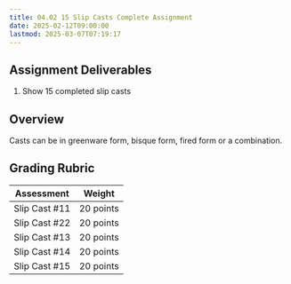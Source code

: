 ```yaml
---
title: 04.02 15 Slip Casts Complete Assignment
date: 2025-02-12T09:00:00
lastmod: 2025-03-07T07:19:17
---
```


## Assignment Deliverables

1. Show 15 completed slip casts

## Overview

Casts can be in greenware form, bisque form, fired form or a combination.

## Grading Rubric

<div class="responsive-table-markdown">

| Assessment    | Weight    |
| ------------- | --------- |
| Slip Cast #11 | 20 points |
| Slip Cast #22 | 20 points |
| Slip Cast #13 | 20 points |
| Slip Cast #14 | 20 points |
| Slip Cast #15 | 20 points |

</div>
